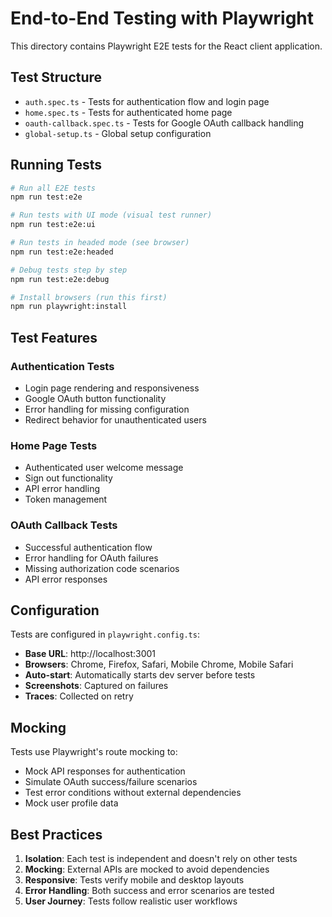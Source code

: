 # End-to-End Testing with Playwright

This directory contains Playwright E2E tests for the React client application.

## Test Structure

- `auth.spec.ts` - Tests for authentication flow and login page
- `home.spec.ts` - Tests for authenticated home page
- `oauth-callback.spec.ts` - Tests for Google OAuth callback handling
- `global-setup.ts` - Global setup configuration

## Running Tests

```bash
# Run all E2E tests
npm run test:e2e

# Run tests with UI mode (visual test runner)
npm run test:e2e:ui

# Run tests in headed mode (see browser)
npm run test:e2e:headed

# Debug tests step by step
npm run test:e2e:debug

# Install browsers (run this first)
npm run playwright:install
```

## Test Features

### Authentication Tests
- Login page rendering and responsiveness
- Google OAuth button functionality
- Error handling for missing configuration
- Redirect behavior for unauthenticated users

### Home Page Tests
- Authenticated user welcome message
- Sign out functionality
- API error handling
- Token management

### OAuth Callback Tests
- Successful authentication flow
- Error handling for OAuth failures
- Missing authorization code scenarios
- API error responses

## Configuration

Tests are configured in `playwright.config.ts`:
- **Base URL**: http://localhost:3001
- **Browsers**: Chrome, Firefox, Safari, Mobile Chrome, Mobile Safari
- **Auto-start**: Automatically starts dev server before tests
- **Screenshots**: Captured on failures
- **Traces**: Collected on retry

## Mocking

Tests use Playwright's route mocking to:
- Mock API responses for authentication
- Simulate OAuth success/failure scenarios
- Test error conditions without external dependencies
- Mock user profile data

## Best Practices

1. **Isolation**: Each test is independent and doesn't rely on other tests
2. **Mocking**: External APIs are mocked to avoid dependencies
3. **Responsive**: Tests verify mobile and desktop layouts
4. **Error Handling**: Both success and error scenarios are tested
5. **User Journey**: Tests follow realistic user workflows